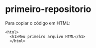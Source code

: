 # primeiro-repositorio
 
Para copiar o código em HTML:
```
<html>
  <h1>Meu primeiro arquivo HTML</h1>
  </html>
```
